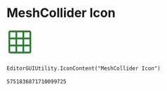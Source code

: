 # MeshCollider Icon
![](/img/MeshCollider%20Icon.png)

``` CSharp
EditorGUIUtility.IconContent("MeshCollider Icon")
```
```
5751836871710099725
```
